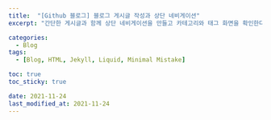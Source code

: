 ```yaml
---
title:  "[Github 블로그] 블로그 게시글 작성과 상단 네비게이션"
excerpt: "간단한 게시글과 함께 상단 네비게이션을 만들고 카테고리와 태그 화면을 확인한다."

categories:
  - Blog
tags:
  - [Blog, HTML, Jekyll, Liquid, Minimal Mistake]

toc: true
toc_sticky: true

date: 2021-11-24
last_modified_at: 2021-11-24
---
```

